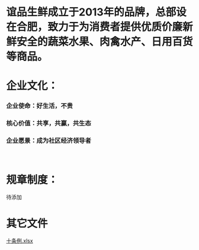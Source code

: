 # 谊品生鲜成立于2013年的品牌，总部设在合肥，致力于为消费者提供优质价廉新鲜安全的蔬菜水果、肉禽水产、日用百货等商品。

# 企业文化：

### 企业使命：好生活，不贵

### 核心价值：共享，共赢，共生态

### 企业愿景：成为社区经济领导者
<br/>

# 规章制度：

待添加

# 其它文件



<p><a href="/WORKFLOWS4COMPANY/resources/files/official/十条例.xlsx">十条例.xlsx</a></p>